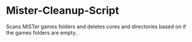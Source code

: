 # Mister-Cleanup-Script
Scans MiSTer games folders and deletes cores and directories based on if the games folders are empty.
